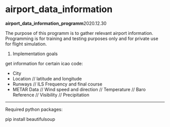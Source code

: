 # airport_data_information

****airport_data_information_programm****2020.12.30

The purpose of this programm is to gather relevant airport information.
Programming is for training and testing purposes only and for private use for flight simulation.

1. Implementation goals

get information for certain icao code:
- City
- Location // latitude and longitude
- Runways // ILS Frequency and final course
- METAR Data // Wind speed and direction // Temperature // Baro Reference // Visibility // Precipitation 

_ _ _ _ _ _ _ _ _ _ _ _ _ _ _ _ _ _ _ _ _ _ _ _ _ _ _ _ _ _ _ _ _ _ _ _ _ _ _ _ _ _ _ _ _ _ _ _ _ _ _ _ 

Required python packages:

pip install beautifulsoup
	 
